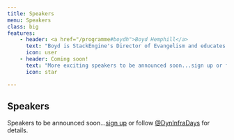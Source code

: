 ```yaml
---
title: Speakers
menu: Speakers
class: big
features:
    - header: <a href="/programme#boydh">Boyd Hemphill</a>
      text: "Boyd is StackEngine's Director of Evangelism and educates and espouses DevOps practices as they relate to Linux Containers"
      icon: user
    - header: Coming soon!
      text: "More exciting speakers to be announced soon...sign up or follow @DynInfraDays for details."
      icon: star

---
```


## Speakers

Speakers to be announced soon...[sign up](/#connect) or follow [@DynInfraDays](https://twitter.com/DynInfraDays) for details.
